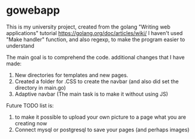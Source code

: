 # gowebapp
This is my university project, created from the golang "Writing web applications" tutorial https://golang.org/doc/articles/wiki/
I haven't used "Make handler" function, and also regexp, to make the program easier to understand



The main goal is to comprehend the code.
additional changes that I have made:
1. New directories for templates and new pages.
2. Created a folder for .CSS to create the navbar (and also did set the directory in main.go)
3. Adaptive navbar (The main task is to make it without using JS)

Future TODO list is:
1. to make it possible to upload your own picture to a page what you are creating now
2. Connect mysql or postgresql to save your pages (and perhaps images)
